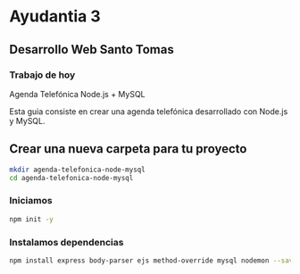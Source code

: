 # Ayudantia 3
## Desarrollo Web Santo Tomas


### Trabajo de hoy

Agenda Telefónica Node.js + MySQL

Esta guia consiste en crear una  agenda telefónica desarrollado con Node.js y MySQL.

## Crear una nueva carpeta para tu proyecto

```bash
mkdir agenda-telefonica-node-mysql
cd agenda-telefonica-node-mysql
```

### Iniciamos 
```bash
npm init -y
```
### Instalamos dependencias
```bash
npm install express body-parser ejs method-override mysql nodemon --save
````

